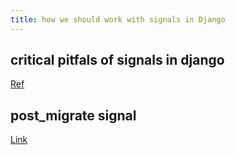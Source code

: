 ```yaml
---
title: how we should work with signals in Django
---
```



## critical pitfals of signals in django

[Ref](https://engineering.instawork.com/common-pitfalls-using-django-signals-7b0654d843b)

## post_migrate signal

[Link](https://docs.djangoproject.com/en/5.1/ref/signals/#django.db.models.signals.post_migrate)
